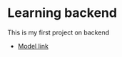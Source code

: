 # Learning backend

This is my first project on backend

- [Model link](https://app.eraser.io/workspace/YtPqZ1VogxGy1jzIDkzj)
